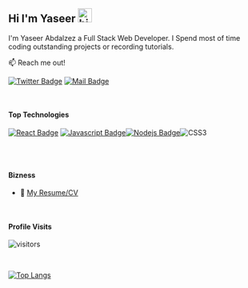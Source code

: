 ## Hi I'm Yaseer <img src="https://user-images.githubusercontent.com/1303154/88677602-1635ba80-d120-11ea-84d8-d263ba5fc3c0.gif" width="28px" alt="hi">

I'm Yaseer Abdalzez a Full Stack Web Developer.
I Spend most of time coding outstanding projects or recording tutorials.

:mailbox: Reach me out!

[![Twitter Badge](https://img.shields.io/badge/-@Tyt38-1ca0f1?style=flat&labelColor=1ca0f1&logo=twitter&logoColor=white&link=https://twitter.com/Tyt83)](https://twitter.com/Tyt83) [![Mail Badge](https://img.shields.io/badge/-Yaseer911-c0392b?style=flat&labelColor=c0392b&logo=gmail&logoColor=white)](mailto:Y1seer911@gmail.com)

<!-- TODO: Add last video link -->

<br>

#### Top Technologies

<!-- TODO: Make technologies links takes you to repositories -->

[![React Badge](https://img.shields.io/badge/-React-61DBFB?style=for-the-badge&labelColor=black&logo=react&logoColor=61DBFB)](#) [![Javascript Badge](https://img.shields.io/badge/-Javascript-F0DB4F?style=for-the-badge&labelColor=black&logo=javascript&logoColor=F0DB4F)](#)[![Nodejs Badge](https://img.shields.io/badge/-Nodejs-3C873A?style=for-the-badge&labelColor=black&logo=node.js&logoColor=3C873A)](#)![CSS3](https://img.shields.io/badge/css3-%231572B6.svg?style=for-the-badge&logo=css3&logoColor=white)


<br />
<br />

#### Bizness
- :paperclip: [My Resume/CV](**https://github.com/ipenywis/ipenywis/blob/master/resumes/resume%20v1.0.pdf**)

<br>

#### Profile Visits 



![visitors](https://visitor-badge.glitch.me/badge?page_id=Ya911.Ya911)

<br>

[![Top Langs](https://github-readme-stats.vercel.app/api/top-langs/?username=Ya911&layout=compact)](https://github.com/anuraghazra/github-readme-stats)


